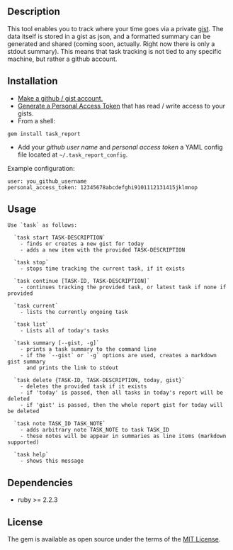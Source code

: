 ## Description

This tool enables you to track where your time goes via a private [gist](https://gist.github.com). The data itself is stored in a gist as json, and a formatted summary can be generated and shared (coming soon, actually. Right now there is only a stdout summary). This means that task tracking is not tied to any specific machine, but rather a github account.

## Installation

- [Make a github / gist account.](https://github.com/join?return_to=https%3A%2F%2Fgist.github.com%2F%3Fsignup%3Dtrue&source=header-gist)
- [Generate a Personal Access Token](https://help.github.com/articles/creating-an-access-token-for-command-line-use/) that has read / write access to your gists.
- From a shell:
```shell
gem install task_report
```

- Add your *github user name* and *personal access token* a YAML config file located at `~/.task_report_config`.

Example configuration:
```
user: you_github_username
personal_access_token: 12345678abcdefghi9101112131415jklmnop
```

## Usage

```
Use `task` as follows:

  `task start TASK-DESCRIPTION`
    - finds or creates a new gist for today
    - adds a new item with the provided TASK-DESCRIPTION

  `task stop`
    - stops time tracking the current task, if it exists

  `task continue [TASK-ID, TASK-DESCRIPTION]`
    - continues tracking the provided task, or latest task if none if provided

  `task current`
    - lists the currently ongoing task

  `task list`
    - Lists all of today's tasks

  `task summary [--gist, -g]`
    - prints a task summary to the command line
    - if the `--gist` or `-g` options are used, creates a markdown gist summary
      and prints the link to stdout

  `task delete {TASK-ID, TASK-DESCRIPTION, today, gist}`
    - deletes the provided task if it exists
    - if 'today' is passed, then all tasks in today's report will be deleted
    - if 'gist' is passed, then the whole report gist for today will be deleted

  `task note TASK_ID TASK_NOTE`
    - adds arbitrary note TASK_NOTE to task TASK_ID
    - these notes will be appear in summaries as line items (markdown supported)

  `task help`
    - shows this message
```

## Dependencies

- ruby >= 2.2.3

## License

The gem is available as open source under the terms of the [MIT License](http://opensource.org/licenses/MIT).
